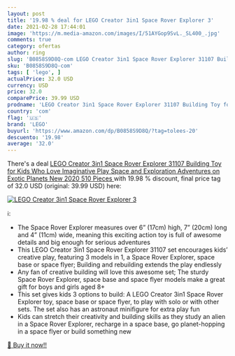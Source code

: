 ```yaml
---
layout: post
title: '19.98 % deal for LEGO Creator 3in1 Space Rover Explorer 3'
date: 2021-02-28 17:44:01
image: 'https://m.media-amazon.com/images/I/51AYGop9SvL._SL400_.jpg'
comments: true
category: ofertas
author: ring
slug: 'B0858S9D8Q-com LEGO Creator 3in1 Space Rover Explorer 31107 Building Toy...'
sku: 'B0858S9D8Q-com'
tags: [ 'lego', ]
actualPrice: 32.0 USD
currency: USD
price: 32.0
comparePrice: 39.99 USD
prodname: 'LEGO Creator 3in1 Space Rover Explorer 31107 Building Toy for Kids Who Love Imaginative Play  Space and Exploration Adventures on Exotic Planets  New 2020  510 Pieces '
country: 'com'
flag: '🇺🇸'
brand: 'LEGO'
buyurl: 'https://www.amazon.com/dp/B0858S9D8Q/?tag=tolees-20'
descuento: '19.98'
average: '32.0'
---
```


There's a deal [LEGO Creator 3in1 Space Rover Explorer 31107 Building Toy for Kids Who Love Imaginative Play  Space and Exploration Adventures on Exotic Planets  New 2020  510 Pieces ](https://www.amazon.com/dp/B0858S9D8Q/?tag=tolees-20)  with  19.98 % discount, final price tag of  32.0 USD (original: 39.99 USD) here:

[![LEGO Creator 3in1 Space Rover Explorer 3](https://m.media-amazon.com/images/I/51AYGop9SvL._SL400_.jpg)](https://www.amazon.com/dp/B0858S9D8Q/?tag=tolees-20)

ℹ️:

- The Space Rover Explorer measures over 6” (17cm) high, 7” (20cm) long and 4” (11cm) wide, meaning this exciting action toy is full of awesome details and big enough for serious adventures
- This LEGO Creator 3in1 Space Rover Explorer 31107 set encourages kids’ creative play, featuring 3 models in 1, a Space Rover Explorer, space base or space flyer; Building and rebuilding extends the play endlessly
- Any fan of creative building will love this awesome set; The sturdy Space Rover Explorer, space base and space flyer models make a great gift for boys and girls aged 8+
- This set gives kids 3 options to build: A LEGO Creator 3in1 Space Rover Explorer toy, space base or space flyer, to play with solo or with other sets. The set also has an astronaut minifigure for extra play fun
- Kids can stretch their creativity and building skills as they study an alien in a Space Rover Explorer, recharge in a space base, go planet-hopping in a space flyer or build something new

[🛒 Buy it now!!](https://www.amazon.com/dp/B0858S9D8Q/?tag=tolees-20)
